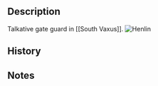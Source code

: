 ## Description
Talkative gate guard in [[South Vaxus]].
![Henlin](https://s3.amazonaws.com/files.d20.io/images/317686828/tVeQH8qH_ptBVXzkwQMtyw/med.png?1670544065)

## History


## Notes
